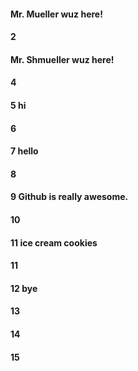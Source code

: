 #### Mr. Mueller wuz here!
#### 2
#### Mr. Shmueller wuz here!
#### 4
#### 5 hi
#### 6
#### 7 hello
#### 8



#### 9 Github is really awesome.

#### 10

#### 11 ice cream cookies

#### 11 

#### 12 bye
#### 13
#### 14
#### 15